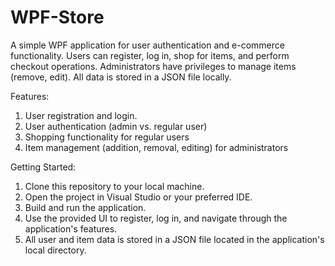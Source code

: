 # WPF-Store
A simple WPF application for user authentication and e-commerce functionality. Users can register, log in, shop for items, and perform checkout operations. Administrators have privileges to manage items (remove, edit). All data is stored in a JSON file locally.

Features:
1. User registration and login.
2. User authentication (admin vs. regular user)
3. Shopping functionality for regular users
4. Item management (addition, removal, editing) for administrators

Getting Started:
1. Clone this repository to your local machine.
2. Open the project in Visual Studio or your preferred IDE.
3. Build and run the application.
4. Use the provided UI to register, log in, and navigate through the application's features.
5. All user and item data is stored in a JSON file located in the application's local directory.
